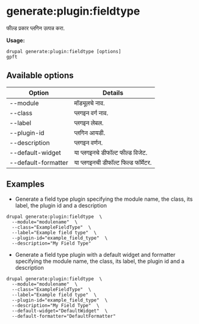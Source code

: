 # generate:plugin:fieldtype
फील्ड प्रकार प्लगिन उत्पन्न करा.

**Usage:**
```
drupal generate:plugin:fieldtype [options]
gpft
```

## Available options
Option | Details
-------|-------------
--module | मॉड्यूलचे नाव.
--class | प्लगइन वर्ग नाव.
--label | प्लगइन लेबल.
--plugin-id | प्लगिन आयडी.
--description | प्लगइन वर्णन.
--default-widget | या प्लगइनचे डीफॉल्ट फील्ड विजेट.
--default-formatter | या प्लगइनची डीफॉल्ट फिल्ड फॉर्मेटर.

## Examples
* Generate a field type plugin specifying the module name, the class, its label, the plugin id and a description
```
drupal generate:plugin:fieldtype  \
  --module="modulename"  \
  --class="ExampleFieldType"  \
  --label="Example field type"  \
  --plugin-id="example_field_type"  \
  --description="My Field Type"
```
* Generate a field type plugin with a default widget and formatter specifying the module name, the class, its label, the plugin id and a description
```
drupal generate:plugin:fieldtype  \
  --module="modulename"  \
  --class="ExampleFieldType"  \
  --label="Example field type"  \
  --plugin-id="example_field_type"  \
  --description="My Field Type"  \
  --default-widget="DefaultWidget"  \
  --default-formatter="DefaultFormatter"
```
